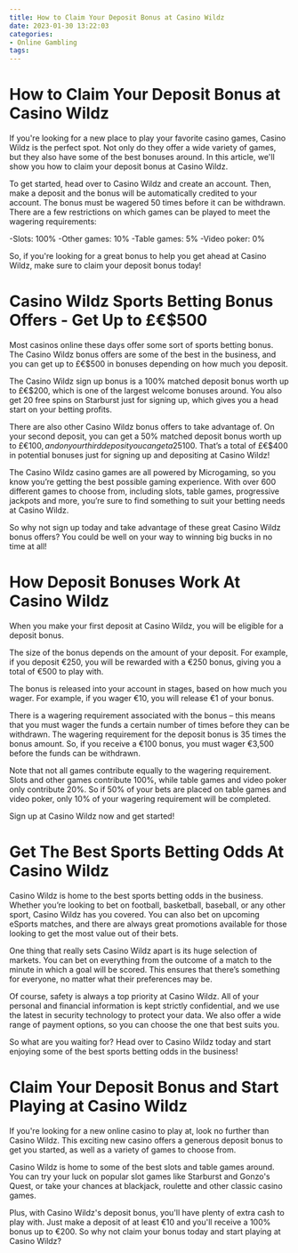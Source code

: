 ```yaml
---
title: How to Claim Your Deposit Bonus at Casino Wildz 
date: 2023-01-30 13:22:03
categories:
- Online Gambling
tags:
---
```



#  How to Claim Your Deposit Bonus at Casino Wildz 

If you're looking for a new place to play your favorite casino games, Casino Wildz is the perfect spot. Not only do they offer a wide variety of games, but they also have some of the best bonuses around. In this article, we'll show you how to claim your deposit bonus at Casino Wildz.

To get started, head over to Casino Wildz and create an account. Then, make a deposit and the bonus will be automatically credited to your account. The bonus must be wagered 50 times before it can be withdrawn. There are a few restrictions on which games can be played to meet the wagering requirements:

-Slots: 100%
-Other games: 10%
-Table games: 5%
-Video poker: 0%

So, if you're looking for a great bonus to help you get ahead at Casino Wildz, make sure to claim your deposit bonus today!

#  Casino Wildz Sports Betting Bonus Offers - Get Up to £€$500 

Most casinos online these days offer some sort of sports betting bonus. The Casino Wildz bonus offers are some of the best in the business, and you can get up to £€$500 in bonuses depending on how much you deposit.

The Casino Wildz sign up bonus is a 100% matched deposit bonus worth up to £€$200, which is one of the largest welcome bonuses around. You also get 20 free spins on Starburst just for signing up, which gives you a head start on your betting profits.

There are also other Casino Wildz bonus offers to take advantage of. On your second deposit, you can get a 50% matched deposit bonus worth up to £€$100, and on your third deposit you can get a 25% matched deposit bonus worth up to £€$100. That’s a total of £€$400 in potential bonuses just for signing up and depositing at Casino Wildz!

The Casino Wildz casino games are all powered by Microgaming, so you know you’re getting the best possible gaming experience. With over 600 different games to choose from, including slots, table games, progressive jackpots and more, you’re sure to find something to suit your betting needs at Casino Wildz.

So why not sign up today and take advantage of these great Casino Wildz bonus offers? You could be well on your way to winning big bucks in no time at all!

#  How Deposit Bonuses Work At Casino Wildz 

When you make your first deposit at Casino Wildz, you will be eligible for a deposit bonus.

The size of the bonus depends on the amount of your deposit. For example, if you deposit €250, you will be rewarded with a €250 bonus, giving you a total of €500 to play with.

The bonus is released into your account in stages, based on how much you wager. For example, if you wager €10, you will release €1 of your bonus.

There is a wagering requirement associated with the bonus – this means that you must wager the funds a certain number of times before they can be withdrawn. The wagering requirement for the deposit bonus is 35 times the bonus amount. So, if you receive a €100 bonus, you must wager €3,500 before the funds can be withdrawn.

Note that not all games contribute equally to the wagering requirement. Slots and other games contribute 100%, while table games and video poker only contribute 20%. So if 50% of your bets are placed on table games and video poker, only 10% of your wagering requirement will be completed.

Sign up at Casino Wildz now and get started!

#  Get The Best Sports Betting Odds At Casino Wildz 

Casino Wildz is home to the best sports betting odds in the business. Whether you’re looking to bet on football, basketball, baseball, or any other sport, Casino Wildz has you covered. You can also bet on upcoming eSports matches, and there are always great promotions available for those looking to get the most value out of their bets.

One thing that really sets Casino Wildz apart is its huge selection of markets. You can bet on everything from the outcome of a match to the minute in which a goal will be scored. This ensures that there’s something for everyone, no matter what their preferences may be.

Of course, safety is always a top priority at Casino Wildz. All of your personal and financial information is kept strictly confidential, and we use the latest in security technology to protect your data. We also offer a wide range of payment options, so you can choose the one that best suits you.

So what are you waiting for? Head over to Casino Wildz today and start enjoying some of the best sports betting odds in the business!

#  Claim Your Deposit Bonus and Start Playing at Casino Wildz

If you're looking for a new online casino to play at, look no further than Casino Wildz. This exciting new casino offers a generous deposit bonus to get you started, as well as a variety of games to choose from.

Casino Wildz is home to some of the best slots and table games around. You can try your luck on popular slot games like Starburst and Gonzo's Quest, or take your chances at blackjack, roulette and other classic casino games.

Plus, with Casino Wildz's deposit bonus, you'll have plenty of extra cash to play with. Just make a deposit of at least €10 and you'll receive a 100% bonus up to €200. So why not claim your bonus today and start playing at Casino Wildz?